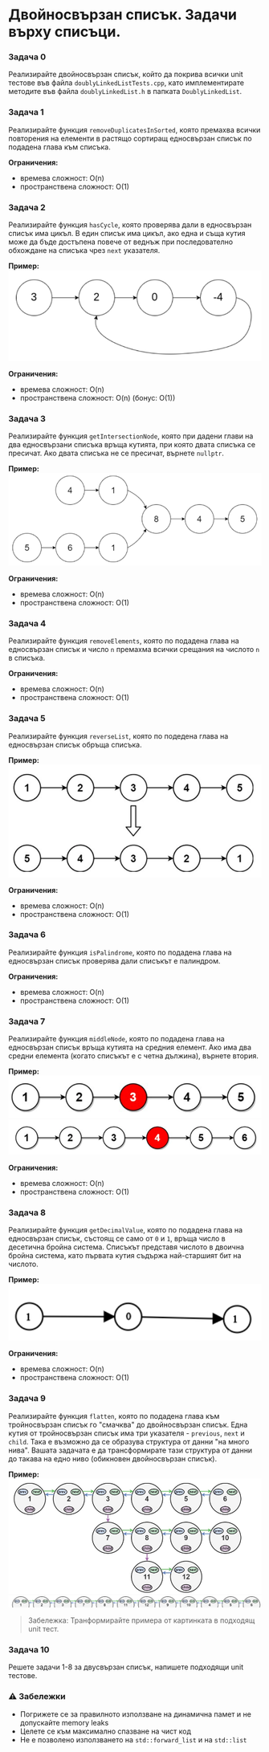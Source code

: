 # Двойносвързан списък. Задачи върху списъци.

### Задача 0
Реализирайте двойносвързан списък, който да покрива всички unit тестове във файла `doublyLinkedListTests.cpp`, като имплементирате методите във файла `doublyLinkedList.h` в папката `DoublyLinkedList`.

### Задача 1
Реализирайте функция `removeDuplicatesInSorted`, която премахва всички повторения на елементи в растящо сортиращ едносвързан списък по подадена глава към списъка.

**Ограничения:**
 - времева сложност: O(n)
 - пространствена сложност: O(1)


### Задача 2
Реализирайте функция `hasCycle`, която проверява дали в едносвързан списък има цикъл. В един списък има цикъл, ако една и съща кутия може да бъде достъпена повече от веднъж при последователно обхождане на списъка чрез `next` указателя.

**Пример:**
![Задача 2](assets/task02.png)

**Ограничения:**
 - времева сложност: O(n)
 - пространствена сложност: O(n) (бонус: O(1))


 ### Задача 3
 Реализирайте функция `getIntersectionNode`, която при дадени глави на два едносвързани списъка връща кутията, при която двата списъка се пресичат. Ако двата списъка не се пресичат, върнете `nullptr`.

 **Пример:**
![Задача 3](assets/task03.png)

**Ограничения:**
 - времева сложност: O(n)
 - пространствена сложност: O(1)


 ### Задача 4
 Реализирайте функция `removeElements`, която по подадена глава на едносвързан списък и число `n` премахма всички срещания на числото `n` в списъка.

 **Ограничения:**
 - времева сложност: O(n)
 - пространствена сложност: O(1)


 ### Задача 5
 Реализирайте функция `reverseList`, която по подедена глава на едносвързан списък обръща списъка.

  **Пример:**
![Задача 5](assets/task05.png)

**Ограничения:**
 - времева сложност: O(n)
 - пространствена сложност: O(1)


 ### Задача 6
 Реализирайте функция `isPalindrome`, която по подадена глава на едносвързан списък проверява дали списъкът е палиндром.

 **Ограничения:**
 - времева сложност: O(n)
 - пространствена сложност: O(1)

 ### Задача 7
 Реализирайте функция `middleNode`, която по подадена глава на едносвързан списък връща кутията на средния елемент. Ако има два средни елемента (когато списъкът е с четна дължина), върнете втория.

**Пример:**
![Задача 7.1](assets/task07-1.png) 
![Задача 7.2](assets/task07-2.png) 

 **Ограничения:**
 - времева сложност: O(n)
 - пространствена сложност: O(1)


 ### Задача 8
 Реализирайте функция `getDecimalValue`, която по подадена глава на едносвързан списък, състоящ се само от `0` и `1`, връща число в десетична бройна система. Списъкът представя числото в двоична бройна система, като първата кутия съдържа най-старшият бит на числото.
 
 **Пример:**
![Задача 8](assets/task08.png) 

 **Ограничения:**
 - времева сложност: O(n)
 - пространствена сложност: O(1)


 ### Задача 9
 Реализирайте функция `flatten`, която по подадена глава към тройносвързан списък го "смачква" до двойносвързан списък. Една кутия от тройносвързан списък има три указателя - `previous`, `next` и `child`. Така е възможно да се образува структура от данни "на много нива". Вашата задачата е да трансформирате тази структура от данни до такава на едно ниво (обикновен двойносвързан списък). 

 **Пример:**
![Задача 9.1](assets/task09-1.png) 
![Задача 9.2](assets/task09-2.png) 

> Забележка: Транформирайте примера от картинката в подходящ unit тест.


### Задача 10
Решете задачи 1-8 за двусвързан списък, напишете подходящи unit тестове.

### :warning: Забележки

- Погрижете се за правилното използване на динамична памет и не допускайте memory leaks
- Целете се към максимално спазване на чист код
- Не е позволено използването на `std::forward_list` и на `std::list`